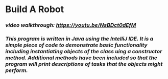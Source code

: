 # Build A Robot

### <em>video walkthrough:<em> https://youtu.be/NsBDct0dEfM

### This program is written in Java using the IntelliJ IDE. It is a simple piece of code to demonstrate basic functionality including instantiating objects of the class uing a constructor method.  Additional methods have been included so that the program will print descriptions of tasks that the objects might perform.